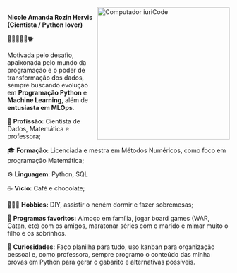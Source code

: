 <img src="https://www.argo3000.it/wp-content/uploads/2020/11/Python-for-Data-Science_Icon-300x300.png" min-width="400px" max-width="300px" width="300px" align="right" alt="Computador iuriCode">

<p align="left"> 
 
  <strong>Nicole Amanda Rozin Hervis (Cientista / Python lover)</strong>
  
  
  👩🏻‍💻🧠💍🐕

Motivada pelo desafio, apaixonada pelo mundo da programação e o poder de transformação dos dados, sempre buscando evolução em **Programação Python** e **Machine Learning**, além de **entusiasta em MLOps**.

💼 **Profissão:** Cientista de Dados, Matemática e professora;
  
🎓 **Formação:** Licenciada e mestra em Métodos Numéricos, como foco em programação Matemática;

⚙️ **Linguagem**: Python, SQL

☕ **Vício:** Café e chocolate;

👩🏻‍🍳 **Hobbies:** DIY, assistir o neném dormir e fazer sobremesas;
 
🧩 **Programas favoritos:** Almoço em família, jogar board games (WAR, Catan, etc) com os amigos, maratonar séries com o marido e mimar muito o filho e os sobrinhos.

🔎 **Curiosidades**: Faço planilha para tudo, uso kanban para organização pessoal e, como professora, sempre programo o conteúdo das minha provas em Python para gerar o gabarito e alternativas possíveis.
</p>


